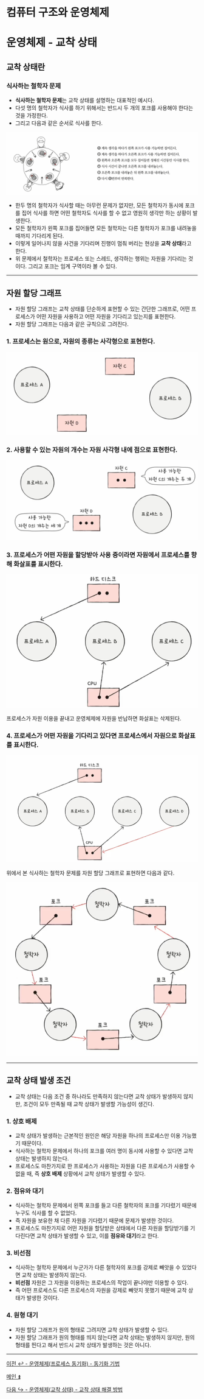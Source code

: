 # 컴퓨터 구조와 운영체제

# 운영체제 - 교착 상태

## 교착 상태란

### 식사하는 철학자 문제

- **식사하는 철학자 문제**는 교착 상태를 설명하는 대표적인 예시다.
- 다섯 명의 철학자가 식사를 하기 위해서는 반드시 두 개의 포크를 사용해야 한다는 것을 가정한다.
- 그리고 다음과 같은 순서로 식사를 한다.

![img.png](image/img.png)

- 한두 명의 철학자가 식사할 때는 아무런 문제가 없지만, 모든 철학자가 동시에 포크를 집어 식사를 하면 어떤 철학자도 식사를 할 수 없고 영원히 생각만 하는 상황이 발생한다.
- 모든 철학자가 왼쪽 포크를 집어들면 모든 철학자는 다른 철학자가 포크를 내려놓을 때까지 기다리게 된다.
- 이렇게 일어나지 않을 사건을 기다리며 진행이 멈춰 버리는 현상을 **교착 상태**라고 한다.
- 위 문제에서 철학자는 프로세스 또는 스레드, 생각하는 행위는 자원을 기다리는 것이다. 그리고 포크는 임계 구역이라 볼 수 있다.

---

## 자원 할당 그래프

- 자원 할당 그래프는 교착 상태를 단순하게 표현할 수 있는 간단한 그래프로, 어떤 프로세스가 어떤 자원을 사용하고 어떤 자원을 기다리고 있는지를 표현한다.
- 자원 할당 그래프는 다음과 같은 규칙으로 그려진다.

### 1. 프로세스는 원으로, 자원의 종류는 사각형으로 표현한다.

![img_1.png](image/img_1.png)

### 2. 사용할 수 있는 자원의 개수는 자원 사각형 내에 점으로 표현한다.

![img_2.png](image/img_2.png)

### 3. 프로세스가 어떤 자원을 할당받아 사용 중이라면 자원에서 프로세스를 향해 화살표를 표시한다.

![img_3.png](image/img_3.png)

프로세스가 자원 이용을 끝내고 운영체제에 자원을 반납하면 화살표는 삭제된다.

### 4. 프로세스가 어떤 자원을 기다리고 있다면 프로세스에서 자원으로 화살표를 표시한다.

![img_4.png](image/img_4.png)

위에서 본 식사하는 철학자 문제를 자원 할당 그래프로 표현하면 다음과 같다.

![img_5.png](image/img_5.png)

---

## 교착 상태 발생 조건

- 교착 상태는 다음 조건 중 하나라도 만족하지 않는다면 교착 상태가 발생하지 않지만, 조건이 모두 만족될 때 교착 상태가 발생할 가능성이 생긴다.

### 1. 상호 배제

- 교착 상태가 발생하는 근본적인 원인은 해당 자원을 하나의 프로세스만 이용 가능했기 때문이다.
- 식사하는 철학자 문제에서 하나의 포크를 여러 명이 동시에 사용할 수 있다면 교착 상태는 발생하지 않는다.
- 프로세스도 마찬가지로 한 프로세스가 사용하는 자원을 다른 프로세스가 사용할 수 없을 때, 즉 **상호 배제** 상황에서 교착 상태가 발생할 수 있다.

### 2. 점유와 대기

- 식사하는 철학자 문제에서 왼쪽 포크를 들고 다른 철학자의 포크를 기다렸기 때문에 누구도 식사를 할 수 없었다.
- 즉 자원을 보유한 채 다른 자원을 기다렸기 때문에 문제가 발생한 것이다.
- 프로세스도 마찬가지로 어떤 자원을 할당받은 상태에서 다른 자원을 할당받기를 기다린다면 교착 상태가 발생할 수 있고, 이를 **점유와 대기**라고 한다.

### 3. 비선점

- 식사하는 철학자 문제에서 누군가가 다른 철학자의 포크를 강제로 빼앗을 수 있었다면 교착 상태는 발생하지 않는다.
- **비선점** 자원은 그 자원을 이용하는 프로세스의 작업이 끝나야만 이용할 수 있다.
- 즉 어떤 프로세스도 다른 프로세스의 자원을 강제로 빼앗지 못했기 때문에 교착 상태가 발생한 것이다.

### 4. 원형 대기

- 자원 할당 그래프가 원의 형태로 그려지면 교착 상태가 발생할 수 있다.
- 자원 할당 그래프가 원의 형태를 띄지 않는다면 교착 상태는 발생하지 않지만, 원의 형태를 띈다고 해서 반드시 교착 상태가 발생하는 것은 아니다.

---

[이전 ↩️ - 운영체제(프로세스 동기화) - 동기화 기법](https://github.com/genesis12345678/TIL/blob/main/cs/sync/SyncWay.md)

[메인 ⏫](https://github.com/genesis12345678/TIL/blob/main/cs/Main.md)

[다음 ↪️ - 운영체제(교착 상태) - 교착 상태 해결 방법](https://github.com/genesis12345678/TIL/blob/main/cs/deadlock/DeadlockSolve.md)